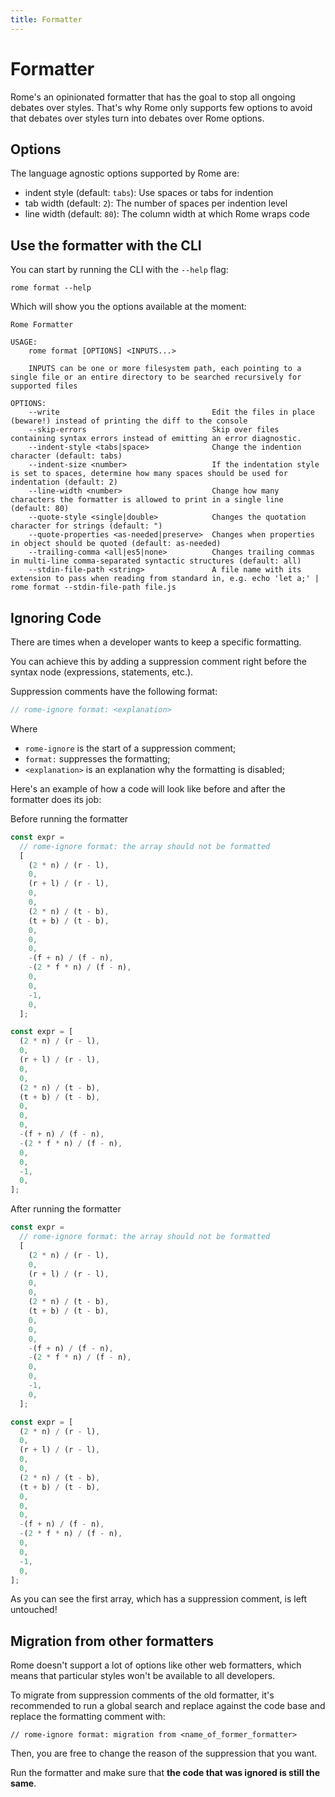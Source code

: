 ```yaml
---
title: Formatter
---
```


# Formatter

Rome's an opinionated formatter that has the goal to stop all ongoing debates over styles. That's why Rome only supports
few options to avoid that debates over styles turn into debates over Rome options.

## Options

The language agnostic options supported by Rome are:

- indent style (default: `tabs`): Use spaces or tabs for indention
- tab width (default: `2`): The number of spaces per indention level
- line width (default: `80`): The column width at which Rome wraps code

## Use the formatter with the CLI

You can start by running the CLI with the `--help` flag:

```shell
rome format --help
```

Which will show you the options available at the moment:

```shell
Rome Formatter

USAGE:
    rome format [OPTIONS] <INPUTS...>

    INPUTS can be one or more filesystem path, each pointing to a single file or an entire directory to be searched recursively for supported files

OPTIONS:
    --write                                  Edit the files in place (beware!) instead of printing the diff to the console
    --skip-errors                            Skip over files containing syntax errors instead of emitting an error diagnostic.
    --indent-style <tabs|space>              Change the indention character (default: tabs)
    --indent-size <number>                   If the indentation style is set to spaces, determine how many spaces should be used for indentation (default: 2)
    --line-width <number>                    Change how many characters the formatter is allowed to print in a single line (default: 80)
    --quote-style <single|double>            Changes the quotation character for strings (default: ")
    --quote-properties <as-needed|preserve>  Changes when properties in object should be quoted (default: as-needed)
    --trailing-comma <all|es5|none>          Changes trailing commas in multi-line comma-separated syntactic structures (default: all)
    --stdin-file-path <string>               A file name with its extension to pass when reading from standard in, e.g. echo 'let a;' | rome format --stdin-file-path file.js
```

## Ignoring Code

There are times when a developer wants to keep a specific formatting.

You can achieve this by adding a suppression comment right before the syntax node (expressions, statements, etc.).

Suppression comments have the following format:

```js
// rome-ignore format: <explanation>
```

Where

- `rome-ignore` is the start of a suppression comment;
- `format:` suppresses the formatting;
- `<explanation>` is an explanation why the formatting is disabled;

Here's an example of how a code will look like before and after the formatter does its job:

Before running the formatter

```js
const expr =
  // rome-ignore format: the array should not be formatted
  [
    (2 * n) / (r - l),
    0,
    (r + l) / (r - l),
    0,
    0,
    (2 * n) / (t - b),
    (t + b) / (t - b),
    0,
    0,
    0,
    -(f + n) / (f - n),
    -(2 * f * n) / (f - n),
    0,
    0,
    -1,
    0,
  ];

const expr = [
  (2 * n) / (r - l),
  0,
  (r + l) / (r - l),
  0,
  0,
  (2 * n) / (t - b),
  (t + b) / (t - b),
  0,
  0,
  0,
  -(f + n) / (f - n),
  -(2 * f * n) / (f - n),
  0,
  0,
  -1,
  0,
];
```

After running the formatter

```js
const expr =
  // rome-ignore format: the array should not be formatted
  [
    (2 * n) / (r - l),
    0,
    (r + l) / (r - l),
    0,
    0,
    (2 * n) / (t - b),
    (t + b) / (t - b),
    0,
    0,
    0,
    -(f + n) / (f - n),
    -(2 * f * n) / (f - n),
    0,
    0,
    -1,
    0,
  ];

const expr = [
  (2 * n) / (r - l),
  0,
  (r + l) / (r - l),
  0,
  0,
  (2 * n) / (t - b),
  (t + b) / (t - b),
  0,
  0,
  0,
  -(f + n) / (f - n),
  -(2 * f * n) / (f - n),
  0,
  0,
  -1,
  0,
];
```

As you can see the first array, which has a suppression comment, is left untouched!

## Migration from other formatters

Rome doesn't support a lot of options like other web formatters, which means that particular styles
won't be available to all developers.

To migrate from suppression comments of the old formatter, it's recommended to run a global search and replace against the code
base and replace the formatting comment with:

```
// rome-ignore format: migration from <name_of_former_formatter>
```

Then, you are free to change the reason of the suppression that you want.

Run the formatter and make sure that **the code that was ignored is still the same**.

[vs code extension]: https://marketplace.visualstudio.com/items?itemName=rome.rome
[release page]: https://github.com/rome/tools/releases
[playground]: https://play.rome.tools
[command palette]: https://code.visualstudio.com/getstarted/userinterface#_command-palette
